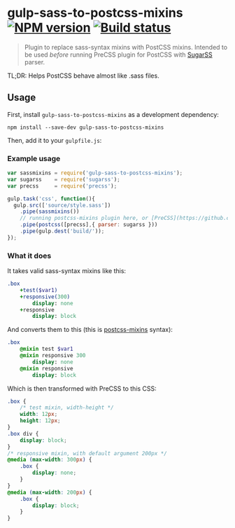 # gulp-sass-to-postcss-mixins [![NPM version][npm-image]][npm-url] [![Build status][travis-image]][travis-url]
> Plugin to replace sass-syntax mixins with PostCSS mixins. Intended to be used *before* running PreCSS plugin for PostCSS with [SugarSS](https://github.com/postcss/sugarss) parser. 

TL;DR: Helps PostCSS behave almost like .sass files.

## Usage

First, install `gulp-sass-to-postcss-mixins` as a development dependency:

```shell
npm install --save-dev gulp-sass-to-postcss-mixins
```

Then, add it to your `gulpfile.js`:

### Example usage
```javascript
var sassmixins = require('gulp-sass-to-postcss-mixins');
var sugarss    = require('sugarss');
var precss     = require('precss');

gulp.task('css', function(){
  gulp.src(['source/style.sass'])
    .pipe(sassmixins())
	// running postcss-mixins plugin here, or [PreCSS](https://github.com/jonathantneal/precss)
    .pipe(postcss([precss],{ parser: sugarss }))
    .pipe(gulp.dest('build/'));
});
```


### What it does
It takes valid sass-syntax mixins like this:
```sass
.box
	+test($var1)
	+responsive(300)
		display: none
	+responsive
		display: block
```
And converts them to this (this is [postcss-mixins](https://github.com/postcss/postcss-mixins) syntax):
```sass
.box
	@mixin test $var1 
	@mixin responsive 300 
		display: none
	@mixin responsive
		display: block
```
Which is then transformed with PreCSS to this CSS:
```css
.box {
    /* test mixin, width-height */
    width: 12px;
    height: 12px;
}
.box div {
    display: block;
}
/* responsive mixin, with default argument 200px */
@media (max-width: 300px) {
    .box {
        display: none;
    }
}
@media (max-width: 200px) {
    .box {
        display: block;
    }
}
```

[travis-url]: http://travis-ci.org/akella/gulp-sass-to-postcss-mixins
[travis-image]: https://secure.travis-ci.org/akella/gulp-sass-to-postcss-mixins.svg?branch=master
[npm-url]: https://npmjs.org/package/gulp-sass-to-postcss-mixins
[npm-image]: https://badge.fury.io/js/gulp-sass-to-postcss-mixins.svg